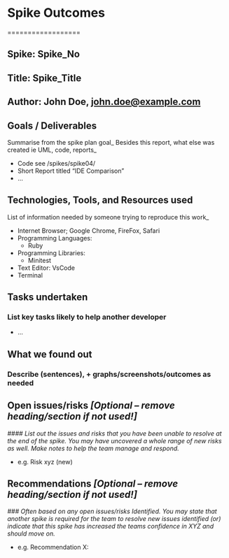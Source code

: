 # Spike Outcomes

==================

## **Spike:** Spike_No

## **Title:** Spike_Title

## **Author:** John Doe, john.doe@example.com

## Goals / Deliverables

Summarise from the spike plan goal_
Besides this report, what else was created ie UML, code, reports_

- Code see /spikes/spike04/
- Short Report titled “IDE Comparison”
- …

## Technologies, Tools, and Resources used

List of information needed by someone trying to reproduce this work_

- Internet Browser; Google Chrome, FireFox, Safari
- Programming Languages:
  - Ruby
- Programming Libraries:
  - Minitest
- Text Editor: VsCode
- Terminal

## Tasks undertaken

### List key tasks likely to help another developer

- ...

## What we found out

### Describe (sentences), + graphs/screenshots/outcomes as needed

## Open issues/risks _[Optional – remove heading/section if not used!]_

_#### List out the issues and risks that you have been unable to resolve at the
 end of the spike. You may have uncovered a whole range of new risks as well.
 Make notes to help the team manage and respond._

- e.g. Risk xyz (new)

## Recommendations _[Optional – remove heading/section if not used!]_

_### Often based on any open issues/risks Identified. You may state that another
 spike is required for the team to resolve new issues identified (or) indicate
 that this spike has increased the teams confidence in XYZ and should move on._

- e.g. Recommendation X:
